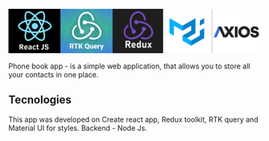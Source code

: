![Banner](./bannner-phone-book.jpg)

Phone book app - is a simple web application, that allows you to store all your contacts in one place.

## Tecnologies

This app was developed on Create react app, Redux toolkit, RTK query and Material UI for styles. 
Backend - Node Js. 

